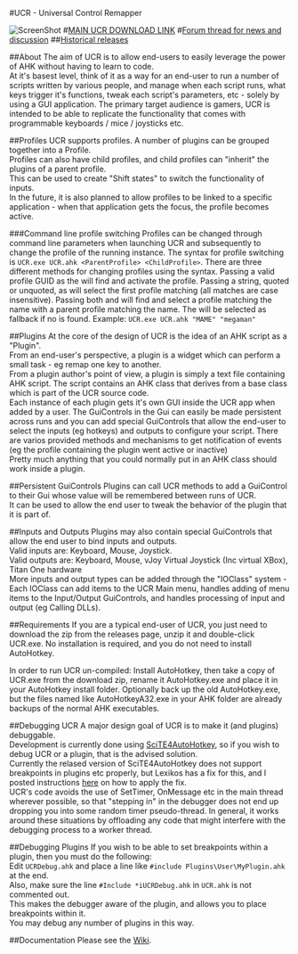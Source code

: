 #UCR - Universal Control Remapper

![ScreenShot](http://i.imgur.com/pSBxCbc.png)
#[MAIN UCR DOWNLOAD LINK](http://evilc.com/files/ahk/ucr/UCR.zip)
#[Forum thread for news and discussion](https://autohotkey.com/boards/viewtopic.php?t=12249)
##[Historical releases](https://github.com/evilC/UCR/releases)

##About
The aim of UCR is to allow end-users to easily leverage the power of AHK without having to learn to code.  
At it's basest level, think of it as a way for an end-user to run a number of scripts written by various people, and manage when each script runs, what keys trigger it's functions, tweak each script's parameters, etc - solely by using a GUI application.
The primary target audience is gamers, UCR is intended to be able to replicate the functionality that comes with programmable keyboards / mice / joysticks etc.

##Profiles
UCR supports profiles. A number of plugins can be grouped together into a Profile.  
Profiles can also have child profiles, and child profiles can "inherit" the plugins of a parent profile.  
This can be used to create "Shift states" to switch the functionality of inputs.  
In the future, it is also planned to allow profiles to be linked to a specific application - when that application gets the focus, the profile becomes active.

###Command line profile switching
Profiles can be changed through command line parameters when launching UCR and subsequently to change the profile of the running instance. The syntax for profile switching is `UCR.exe UCR.ahk <ParentProfile> <ChildProfile>`. There are three different methods for changing profiles using the syntax. Passing a valid profile GUID as the <ParentProfile> will find and activate the profile. Passing a string, quoted or unquoted, as <ParentProfile> will select the first profile matching <ParentProfile> (all matches are case insensitive). Passing both <ParentProfile> and <ChildProfile> will find and select a profile matching the <ChildProfile> name with a parent profile matching the <ParentProfile> name. The <ParentProfile> will be selected as fallback if no <ChildProfile> is found.
Example: `UCR.exe UCR.ahk "MAME" "megaman"`

##Plugins
At the core of the design of UCR is the idea of an AHK script as a "Plugin".  
From an end-user's perspective, a plugin is a widget which can perform a small task - eg remap one key to another.  
From a plugin author's point of view, a plugin is simply a text file containing AHK script.
The script contains an AHK class that derives from a base class which is part of the UCR source code.  
Each instance of each plugin gets it's own GUI inside the UCR app when added by a user.
The GuiControls in the Gui can easily be made persistent across runs and you can add special GuiControls that allow the end-user to select the inputs (eg hotkeys) and outputs to configure your script.
There are varios provided methods and mechanisms to get notification of events (eg the profile containing the plugin went active or inactive)  
Pretty much anything that you could normally put in an AHK class should work inside a plugin.  

##Persistent GuiControls
Plugins can call UCR methods to add a GuiControl to their Gui whose value will be remembered between runs of UCR.  
It can be used to allow the end user to tweak the behavior of the plugin that it is part of.

##Inputs and Outputs
Plugins may also contain special GuiControls that allow the end user to bind inputs and outputs.  
Valid inputs are: Keyboard, Mouse, Joystick.  
Valid outputs are: Keyboard, Mouse, vJoy Virtual Joystick (Inc virtual XBox), Titan One hardware  
More inputs and output types can be added through the "IOClass" system - Each IOClass can add items to the UCR Main menu, handles adding of menu items to the Input/Output GuiControls, and handles processing of input and output (eg Calling DLLs).  


##Requirements
If you are a typical end-user of UCR, you just need to download the zip from the releases page, unzip it and double-click UCR.exe. No installation is required, and you do not need to install AutoHotkey.  


In order to run UCR un-compiled:
Install AutoHotkey, then take a copy of UCR.exe from the download zip, rename it AutoHotkey.exe and place it in your AutoHotkey install folder. Optionally back up the old AutoHotkey.exe, but the files named like AutoHotkeyA32.exe in your AHK folder are already backups of the normal AHK executables.  

##Debugging UCR
A major design goal of UCR is to make it (and plugins) debuggable.  
Development is currently done using [SciTE4AutoHotkey](https://autohotkey.com/boards/viewtopic.php?f=6&t=62), so if you wish to debug UCR or a plugin, that is the advised solution.  
Currently the relased version of SciTE4AutoHotkey does not support breakpoints in plugins etc properly, but Lexikos has a fix for this, and I posted instructions [here](https://autohotkey.com/boards/viewtopic.php?p=111383#p111383) on how to apply the fix.  
UCR's code avoids the use of SetTimer, OnMessage etc in the main thread wherever possible, so that "stepping in" in the debugger does not end up dropping you into some random timer pseudo-thread. In general, it works around these situations by offloading any code that might interfere with the debugging process to a worker thread.

##Debugging Plugins
If you wish to be able to set breakpoints within a plugin, then you must do the following:  
Edit `UCRDebug.ahk` and place a line like `#include Plugins\User\MyPlugin.ahk` at the end.  
Also, make sure the line `#Include *iUCRDebug.ahk` in `UCR.ahk` is not commented out.  
This makes the debugger aware of the plugin, and allows you to place breakpoints within it.  
You may debug any number of plugins in this way.  

##Documentation
Please see the [Wiki](https://github.com/evilC/UCR/wiki).
